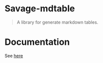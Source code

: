 # Savage-mdtable

> A library for generate markdown tables.

# Documentation

See [here](https://savage181855.github.io/savage-libs/savage-mdtable/modules)